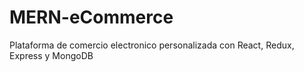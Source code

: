 # MERN-eCommerce
Plataforma de comercio electronico personalizada con React, Redux, Express y MongoDB
